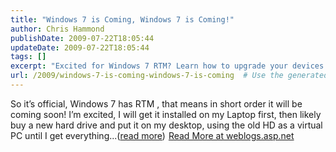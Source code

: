 ```yaml
---
title: "Windows 7 is Coming, Windows 7 is Coming!"
author: Chris Hammond
publishDate: 2009-07-22T18:05:44
updateDate: 2009-07-22T18:05:44
tags: []
excerpt: "Excited for Windows 7 RTM? Learn how to upgrade your devices for the new OS. Read more at weblogs.asp.net. #Windows7 #UpgradeTips #NewOS"
url: /2009/windows-7-is-coming-windows-7-is-coming  # Use the generated URL with year
---
```

So it’s official, Windows 7 has RTM , that means in short order it will be coming soon! I’m excited, I will get it installed on my Laptop first, then likely buy a new hard drive and put it on my desktop, using the old HD as a virtual PC until I get everything...(<a href="https://weblogs.asp.net/christoc/archive/2009/07/22/windows-7-is-coming-windows-7-is-coming.aspx">read more</a>)<img src="https://weblogs.asp.net/aggbug.aspx?PostID=7153053" width="1" height="1"> <a href="https://weblogs.asp.net/christoc/archive/2009/07/22/windows-7-is-coming-windows-7-is-coming.aspx">Read More at weblogs.asp.net</a>


